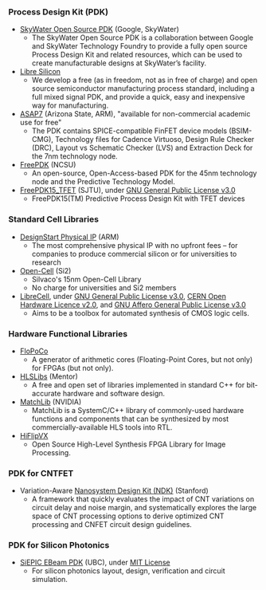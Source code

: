 ### Process Design Kit (PDK)
+ [SkyWater Open Source PDK](https://github.com/google/skywater-pdk) (Google, SkyWater)
  - The SkyWater Open Source PDK is a collaboration between Google and SkyWater Technology Foundry to provide a fully open source Process Design Kit and related resources, which can be used to create manufacturable designs at SkyWater’s facility.
+ [Libre Silicon](https://libresilicon.com/)
  - We develop a free (as in freedom, not as in free of charge) and open source semiconductor manufacturing process standard, including a full mixed signal PDK, and provide a quick, easy and inexpensive way for manufacturing.
+ [ASAP7](http://asap.asu.edu/asap/) (Arizona State, ARM), "available for non-commercial academic use for free"
  - The PDK contains SPICE-compatible FinFET device models (BSIM-CMG), Technology files for Cadence Virtuoso, Design Rule Checker (DRC), Layout vs Schematic Checker (LVS) and Extraction Deck for the 7nm technology node.
+ [FreePDK](https://www.eda.ncsu.edu/wiki/FreePDK) (NCSU)
  - An open-source, Open-Access-based PDK for the 45nm technology node and the Predictive Technology Model.
+ [FreePDK15_TFET](https://github.com/SJTU-YONGFU-RESEARCH-GRP/FreePDK15_TFET) (SJTU), under [GNU General Public License v3.0](https://github.com/SJTU-YONGFU-RESEARCH-GRP/FreePDK15_TFET/blob/main/LICENSE)
  - FreePDK15(TM) Predictive Process Design Kit with TFET devices

### Standard Cell Libraries
- [DesignStart Physical IP](https://developer.arm.com/ip-products/designstart/physical-ip) (ARM)
  - The most comprehensive physical IP with no upfront fees – for companies to produce commercial silicon or for universities to research
- [Open-Cell](http://www.si2.org/open-cell-library/) (Si2)
  - Silvaco's 15nm Open-Cell Library
  - No charge for universities and Si2 members
- [LibreCell](https://codeberg.org/tok/librecell), under [GNU General Public License v3.0](https://codeberg.org/tok/librecell/src/branch/master/librecell-common/LICENSE), [CERN Open Hardware Licence v2.0](https://codeberg.org/tok/librecell/src/branch/master/librecell-layout/LICENCE), and [GNU Affero General Public License v3.0](https://codeberg.org/tok/librecell/src/branch/master/librecell-lib/LICENSE)
  - Aims to be a toolbox for automated synthesis of CMOS logic cells.

### Hardware Functional Libraries
+ [FloPoCo](http://flopoco.gforge.inria.fr/)
  - A generator of arithmetic cores (Floating-Point Cores, but not only) for FPGAs (but not only).
+ [HLSLibs](https://hlslibs.org/) (Mentor)
  - A free and open set of libraries implemented in standard C++ for bit-accurate hardware and software design.
+ [MatchLib](https://github.com/NVlabs/matchlib) (NVIDIA)
  - MatchLib is a SystemC/C++ library of commonly-used hardware functions and components that can be synthesized by most commercially-available HLS tools into RTL.
+ [HiFlipVX](https://github.com/TUD-ADS/HiFlipVX)
  - Open Source High-Level Synthesis FPGA Library for Image Processing.

### PDK for CNTFET
- Variation-Aware [Nanosystem Design Kit (NDK)](https://nanohub.org/resources/22582) (Stanford)
  - A framework that quickly evaluates the impact of CNT variations on circuit delay and noise margin, and systematically explores the large space of CNT processing options to derive optimized CNT processing and CNFET circuit design guidelines.

### PDK for Silicon Photonics
- [SiEPIC EBeam PDK](https://github.com/SiEPIC/SiEPIC_EBeam_PDK) (UBC), under [MIT License](https://github.com/SiEPIC/SiEPIC_EBeam_PDK/blob/master/LICENSE.md)
  - For silicon photonics layout, design, verification and circuit simulation.
